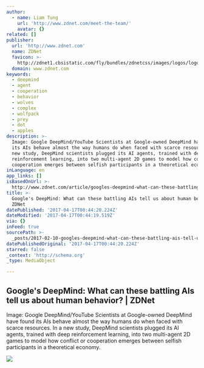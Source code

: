 ```yaml
---
author:
  - name: Liam Tung
    url: 'http://www.zdnet.com/meet-the-team/'
    avatar: {}
related: []
publisher:
  url: 'http://www.zdnet.com'
  name: ZDNet
  favicon: >-
    http://zdnet1.cbsistatic.com/fly/bundles/zdnetcss/images/logos/logo-192x192.png
  domain: www.zdnet.com
keywords:
  - deepmind
  - agent
  - cooperation
  - behavior
  - wolves
  - complex
  - wolfpack
  - prey
  - dot
  - apples
description: >-
  Image: Google DeepMind/YouTube Scientists at Google-owned DeepMind have found
  its AIs behave almost the way humans do when faced with scarce resources. In a
  new study, DeepMind scientists plugged its AI agents, trained with deep
  reinforcement learning, into two multi-agent 2D games to model how conflict or
  cooperation emerges between selfish participants in a theoretical economy.
inLanguage: en
app_links: []
isBasedOnUrl: >-
  http://www.zdnet.com/article/googles-deepmind-what-can-these-battling-ais-tell-us-about-human-behavior/
title: >-
  Google's DeepMind: What can these battling AIs tell us about human behavior? |
  ZDNet
datePublished: '2017-04-17T00:44:20.224Z'
dateModified: '2017-04-17T00:44:19.519Z'
via: {}
inFeed: true
sourcePath: >-
  _posts/2017-02-10-googles-deepmind-what-can-these-battling-ais-tell-us-about.md
datePublishedOriginal: '2017-04-17T00:44:20.224Z'
starred: false
_context: 'http://schema.org'
_type: MediaObject

---
```

<article style=""><h1>Google's DeepMind: What can these battling AIs tell us about human behavior? | ZDNet</h1><p>Image: Google DeepMind/YouTube Scientists at Google-owned DeepMind have found its AIs behave almost the way humans do when faced with scarce resources. In a new study, DeepMind scientists plugged its AI agents, trained with deep reinforcement learning, into two multi-agent 2D games to model how conflict or cooperation emerges between selfish participants in a theoretical economy.</p><img src="http://zdnet4.cbsistatic.com/hub/i/r/2017/02/10/a81c6328-f21b-4a28-a666-d9ab70639fa8/thumbnail/770x578/aeae44f3a4fac36d27b40ecfb7efadb7/google-buys-artificial-intelligence-firm-deepmind.png" /></article>